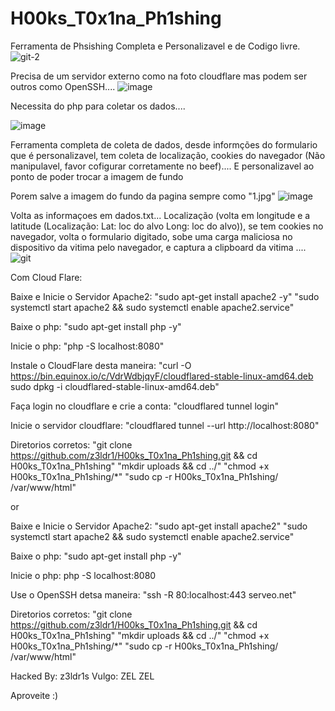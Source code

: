 # H00ks_T0x1na_Ph1shing

Ferramenta de Phsishing Completa e Personalizavel e de Codigo livre.
![git-2](https://github.com/user-attachments/assets/fd355633-7191-4e43-9383-8ad5a1cb1107)

Precisa de um servidor externo como na foto cloudflare mas podem ser outros como OpenSSH.... 
![image](https://github.com/user-attachments/assets/2f8fbf71-55bf-4b95-93e2-cdd57d49754f)




Necessita do php para coletar os dados....



![image](https://github.com/user-attachments/assets/90cd1590-dd47-4f30-af08-9e9e5ba9691f)





Ferramenta completa de coleta de dados, desde informções do formulario que é personalizavel, tem coleta de localização, cookies do navegador (Não manipulavel, favor cofigurar corretamente no beef).... E personalizavel ao ponto de poder trocar a imagem de fundo







Porem salve a imagem do fundo da pagina sempre como "1.jpg" 
![image](https://github.com/user-attachments/assets/1a344a19-07b0-49e2-affa-de85070b45bd)


Volta as informaçoes em dados.txt... Localização (volta em longitude e a latitude (Localização: Lat: loc do alvo Long: loc do alvo)), se tem cookies no navegador, volta o formulario digitado, sobe uma carga maliciosa no dispositivo da vitima pelo navegador, e captura a clipboard da vitima .... ![git](https://github.com/user-attachments/assets/280c999c-68cd-499e-88e4-71345c77ea04)

Com Cloud Flare:

Baixe e Inicie o Servidor Apache2:
"sudo apt-get install apache2 -y"
"sudo systemctl start apache2 && sudo systemctl enable apache2.service"

Baixe o php:
"sudo apt-get install php -y"

Inicie o php:
"php -S localhost:8080"

Instale o CloudFlare desta maneira:
"curl -O https://bin.equinox.io/c/VdrWdbjqyF/cloudflared-stable-linux-amd64.deb
sudo dpkg -i cloudflared-stable-linux-amd64.deb"

Faça login no cloudflare e crie a conta:
"cloudflared tunnel login"

Inicie o servidor cloudflare:
"cloudflared tunnel --url http://localhost:8080"

Diretorios corretos:
"git clone https://github.com/z3ldr1/H00ks_T0x1na_Ph1shing.git && cd H00ks_T0x1na_Ph1shing"
"mkdir uploads && cd ../"
"chmod +x H00ks_T0x1na_Ph1shing/*"
"sudo cp -r H00ks_T0x1na_Ph1shing/ /var/www/html"

or


Baixe e Inicie o Servidor Apache2:
"sudo apt-get install apache2"
"sudo systemctl start apache2 && sudo systemctl enable apache2.service"

Baixe o php:
"sudo apt-get install php -y"


Inicie o php:
php -S localhost:8080

Use o OpenSSH detsa maneira:
"ssh -R 80:localhost:443 serveo.net"

Diretorios corretos:
"git clone https://github.com/z3ldr1/H00ks_T0x1na_Ph1shing.git && cd H00ks_T0x1na_Ph1shing"
"mkdir uploads && cd ../"
"chmod +x H00ks_T0x1na_Ph1shing/*"
"sudo cp -r H00ks_T0x1na_Ph1shing/ /var/www/html"


Hacked By: z3ldr1s
Vulgo: ZEL ZEL

Aproveite :)

